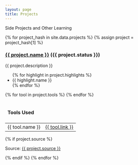 ```yaml
---
layout: page
title: Projects
---
```


Side Projects and Other Learning

{% for project_hash in site.data.projects %}
{% assign project = project_hash[1] %}
<h3 class="projectTitle">
    <a href="{{ project.link }}">{{ project.name }}</a> ({{ project.status }})
</h3>
<p>{{ project.description }}</p>
<ul>
{% for highlight in project.highlights %}
    <li>{{ highlight.name }}</li>
{% endfor %}
</ul>
<table>
    <thead>
    <tr>
        <td colspan="2"><h4>Tools Used</h4></td>
    </tr>
    </thead>
    <tbody>
    {% for tool in project.tools %}
    <tr>
        <td>{{ tool.name }}</td><td><a href="{{ tool.link }}">{{ tool.link }}</a></td>
    </tr>
    {% endfor %}
    </tbody>
</table>
{% if project.source %}
<p>Source: <a href="{{ project.source }}">{{ project.source }}</a></p>
{% endif %}
{% endfor %}